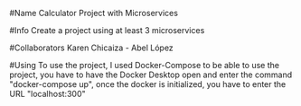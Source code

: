 #Name 
Calculator Project with Microservices

#Info 
Create a project using at least 3 microservices

#Collaborators 
Karen Chicaiza - Abel López

#Using 
To use the project, I used Docker-Compose to be able to use the project, you have to have the Docker Desktop open and enter the command "docker-compose up", once the docker is initialized, you have to enter the URL "localhost:300" 